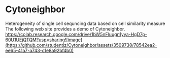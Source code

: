 # Cytoneighbor
Heterogeneity of single cell sequncing data based on cell similarity measure
The following web site provides a demo of Cytoneighbor.
https://colab.research.google.com/drive/1bW5nFluugn1yya-HgD7p-60U1UEjQTQM?usp=sharing![image](https://github.com/studentiz/Cytoneighbor/assets/3509738/78542ea2-ee65-41a7-a743-c1e8a92bf4b0)
